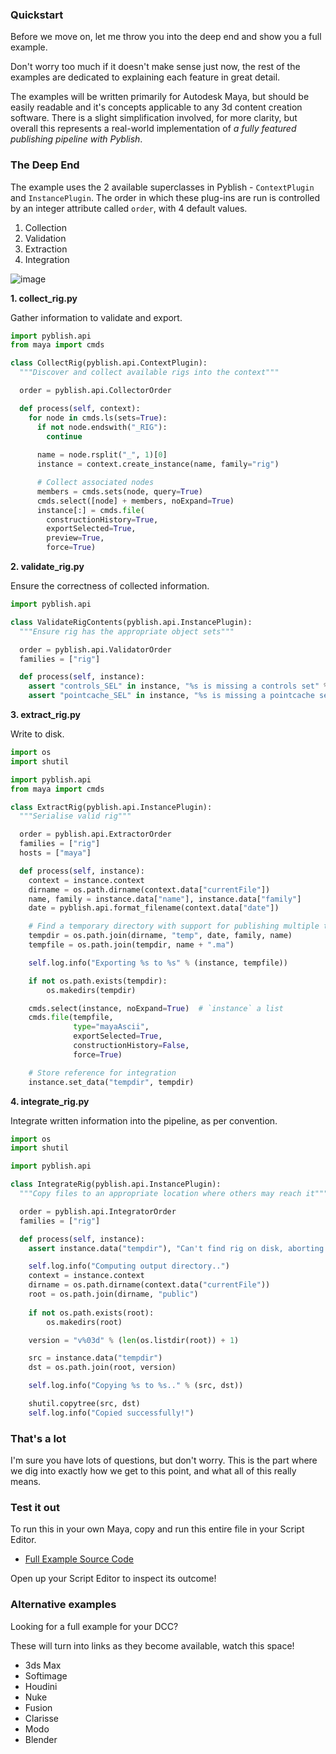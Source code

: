 ### Quickstart

Before we move on, let me throw you into the deep end and show you a full example.

Don't worry too much if it doesn't make sense just now, the rest of the examples are dedicated to explaining each feature in great detail.

The examples will be written primarily for Autodesk Maya, but should be easily readable and it's concepts applicable to any 3d content creation software. There is a slight simplification involved, for more clarity, but overall this represents a real-world implementation of *a fully featured publishing pipeline with Pyblish*.

### The Deep End

The example uses the 2 available superclasses in Pyblish - `ContextPlugin` and `InstancePlugin`. The order in which these plug-ins are run is controlled by an integer attribute called `order`, with 4 default values.

1. Collection
2. Validation
3. Extraction
4. Integration

![image](https://cloud.githubusercontent.com/assets/2152766/12515092/752725ea-c11e-11e5-923c-ace968721a38.png)

**1. collect_rig.py**

Gather information to validate and export.

```python
import pyblish.api
from maya import cmds

class CollectRig(pyblish.api.ContextPlugin):
  """Discover and collect available rigs into the context"""

  order = pyblish.api.CollectorOrder

  def process(self, context):
    for node in cmds.ls(sets=True):
      if not node.endswith("_RIG"):
        continue
 
      name = node.rsplit("_", 1)[0]
      instance = context.create_instance(name, family="rig")

      # Collect associated nodes
      members = cmds.sets(node, query=True)
      cmds.select([node] + members, noExpand=True)
      instance[:] = cmds.file(
        constructionHistory=True,
        exportSelected=True,
        preview=True,
        force=True)
```

**2. validate_rig.py**

Ensure the correctness of collected information.

```python
import pyblish.api

class ValidateRigContents(pyblish.api.InstancePlugin):
  """Ensure rig has the appropriate object sets"""

  order = pyblish.api.ValidatorOrder
  families = ["rig"]

  def process(self, instance):
    assert "controls_SEL" in instance, "%s is missing a controls set" % instance
    assert "pointcache_SEL" in instance, "%s is missing a pointcache set" % instance
```

**3. extract_rig.py**

Write to disk.

```python
import os
import shutil

import pyblish.api
from maya import cmds

class ExtractRig(pyblish.api.InstancePlugin):
  """Serialise valid rig"""

  order = pyblish.api.ExtractorOrder
  families = ["rig"]
  hosts = ["maya"]

  def process(self, instance):
    context = instance.context
    dirname = os.path.dirname(context.data["currentFile"])
    name, family = instance.data["name"], instance.data["family"]
    date = pyblish.api.format_filename(context.data["date"])

    # Find a temporary directory with support for publishing multiple times.
    tempdir = os.path.join(dirname, "temp", date, family, name)
    tempfile = os.path.join(tempdir, name + ".ma")

    self.log.info("Exporting %s to %s" % (instance, tempfile))

    if not os.path.exists(tempdir):
        os.makedirs(tempdir)

    cmds.select(instance, noExpand=True)  # `instance` a list
    cmds.file(tempfile,
              type="mayaAscii",
              exportSelected=True,
              constructionHistory=False,
              force=True)

    # Store reference for integration
    instance.set_data("tempdir", tempdir)
```

**4. integrate_rig.py**

Integrate written information into the pipeline, as per convention.

```python
import os
import shutil

import pyblish.api

class IntegrateRig(pyblish.api.InstancePlugin):
  """Copy files to an appropriate location where others may reach it"""

  order = pyblish.api.IntegratorOrder
  families = ["rig"]

  def process(self, instance):
    assert instance.data("tempdir"), "Can't find rig on disk, aborting.."

    self.log.info("Computing output directory..")
    context = instance.context
    dirname = os.path.dirname(context.data("currentFile"))
    root = os.path.join(dirname, "public")
    
    if not os.path.exists(root):
        os.makedirs(root)

    version = "v%03d" % (len(os.listdir(root)) + 1)

    src = instance.data("tempdir")
    dst = os.path.join(root, version)

    self.log.info("Copying %s to %s.." % (src, dst))

    shutil.copytree(src, dst)
    self.log.info("Copied successfully!")
```

### That's a lot

I'm sure you have lots of questions, but don't worry. This is the part where we dig into exactly how we get to this point, and what all of this really means.

### Test it out

To run this in your own Maya, copy and run this entire file in your Script Editor.

- [Full Example Source Code](https://gist.github.com/mottosso/93399862c94f0ab4314f)

Open up your Script Editor to inspect its outcome!

### Alternative examples

Looking for a full example for your DCC?

These will turn into links as they become available, watch this space!

- 3ds Max
- Softimage
- Houdini
- Nuke
- Fusion
- Clarisse
- Modo
- Blender